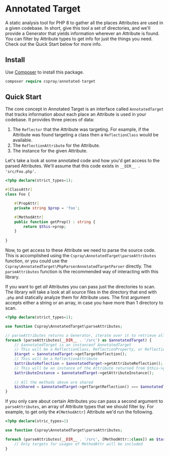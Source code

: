 # Annotated Target

A static analysis tool for PHP 8 to gather all the places Attributes are used in a given codebase. In short, give this tool a set of directories, and we'll provide a Generator that yields information wherever an Attribute is found. You can filter by Attribute types to get info for just the things you need. Check out the Quick Start below for more info.

## Install

Use [Composer]() to install this package.

```php
composer require cspray/annotated-target
```

## Quick Start

The core concept in Annotated Target is an interface called `AnnotatedTarget` that tracks information about each place an Attribute is used in your codebase. It provides three pieces of data:

1. The `Reflector` that the Attribute was targeting. For example, if the Attribute was found targeting a class then a `ReflectionClass` would be available.
2. The `ReflectionAttribute` for the Attribute.
3. The instance for the given Attribute.

Let's take a look at some annotated code and how you'd get access to the parsed Attributes. We'll assume that this code exists in `__DIR__ . 'src/Foo.php'`.

```php
<?php declare(strict_types=1);

#[ClassAttr]
class Foo {

    #[PropAttr]
    private string $prop = 'foo';

    #[MethodAttr]
    public function getProp() : string {
        return $this->prop;
    }
    
}
```

Now, to get access to these Attribute we need to parse the source code. This is accomplished using the `Cspray\AnnotatedTarget\parseAttributes` function, or you could use the `Cspray\AnnotatedTarget\PhpParserAnnotatedTargetParser` directly. The `parseAttributes` function is the recommended way of interacting with this library.

If you want to get _all_ Attributes you can pass just the directories to scan. The library will take a look at all source files in the directory that end with `.php` and statically analyze them for Attribute uses. The first argument accepts either a string or an array, in case you have more than 1 directory to scan.

```php
<?php declare(strict_types=1);

use function Cspray\AnnotatedTarget\parseAttributes;

// parseAttributes returns a Generator, iterate over it to retrieve all Attributes found
foreach (parseAttributes(__DIR__ . '/src') as $annotatedTarget) {
    // $annotatedTarget is an instanceof AnnotatedTarget
    // This will be a ReflectionClass, ReflectionProperty, or ReflectionMethod depending on which iteration
    $target = $annotatedTarget->getTargetReflection();
    // This will be a ReflectionAttribute
    $attributeReflection = $annotatedTarget->getAttributeReflection();
    // This will be an instance of the Attribute returned from $this->getAttributeReflection()->newInstance()
    $attributeInstance = $annotatedTarget->getAttributeInstance();
    
    // All the methods above are shared
    $isShared = $annotatedTarget->getTargetReflection() === $annotatedTarget->getTargetReflection(); // true
}
```

If you only care about certain Attributes you can pass a second argument to `parseAttributes`, an array of Attribute types that we should filter by. For example, to get only the `#[MethodAttr]` Attribute we'd run the following.

```php
<?php declare(stric_types=1)

use function Cspray\AnnotatedTarget\parseAttributes;

foreach (parseAttributes(__DIR__ . '/src', [MethodAttr::class]) as $target) {
    // Only targets for usages of MethodAttr will be included
}
```

